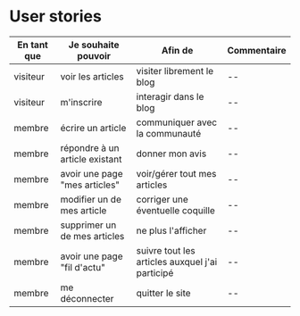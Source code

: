 # User stories

| En tant que | Je souhaite pouvoir | Afin de | Commentaire |  
|--|--|--|--|  
|visiteur|voir les articles|visiter librement le blog|--|  
|visiteur|m'inscrire|interagir dans le blog|--| 
|membre|écrire un article|communiquer avec la communauté|--| 
|membre|répondre à un article existant|donner mon avis|--|  
|membre|avoir une page "mes articles"|voir/gérer tout mes articles|--|  
|membre|modifier un de mes article|corriger une éventuelle coquille|--|  
|membre|supprimer un de mes articles| ne plus l'afficher|--|  
|membre|avoir une page "fil d'actu"|suivre tout les articles auxquel j'ai participé|--|  
|membre|me déconnecter|quitter le site|--|  
